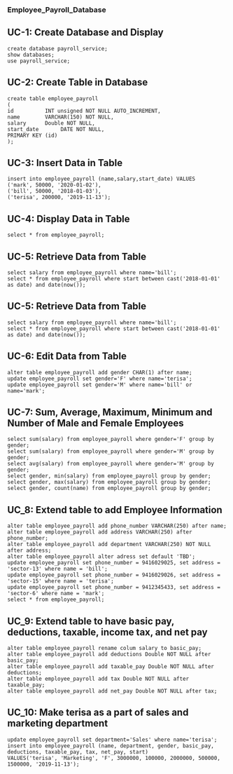 ### Employee_Payroll_Database

## UC-1: Create Database and Display

```
create database payroll_service;
show databases;
use payroll_service; 
```
## UC-2: Create Table in Database
```
create table employee_payroll
(
id          INT unsigned NOT NULL AUTO_INCREMENT,
name        VARCHAR(150) NOT NULL,
salary      Double NOT NULL,
start_date       DATE NOT NULL,
PRIMARY KEY (id)
);
```
## UC-3: Insert Data in Table
```
insert into employee_payroll (name,salary,start_date) VALUES
('mark', 50000, '2020-01-02'),
('bill', 50000, '2018-01-03'),
('terisa', 200000, '2019-11-13');
```
## UC-4: Display Data in Table
```
select * from employee_payroll;
```
## UC-5: Retrieve Data from Table
```
select salary from employee_payroll where name='bill';
select * from employee_payroll where start between cast('2018-01-01' as date) and date(now());
```

## UC-5: Retrieve Data from Table
```
select salary from employee_payroll where name='bill';
select * from employee_payroll where start between cast('2018-01-01' as date) and date(now());
```
## UC-6: Edit Data from Table
```
alter table employee_payroll add gender CHAR(1) after name;
update employee_payroll set gender='F' where name='terisa';
update employee_payroll set gender='M' where name='bill' or name='mark';
```
## UC-7: Sum, Average, Maximum, Minimum and Number of Male and Female Employees
```
select sum(salary) from employee_payroll where gender='F' group by gender;
select sum(salary) from employee_payroll where gender='M' group by gender;
select avg(salary) from employee_payroll where gender='M' group by gender;
select gender, min(salary) from employee_payroll group by gender;
select gender, max(salary) from employee_payroll group by gender;
select gender, count(name) from employee_payroll group by gender;
```

## UC_8: Extend table to add Employee Information
```
alter table employee_payroll add phone_number VARCHAR(250) after name;
alter table employee_payroll add address VARCHAR(250) after phone_number;
alter table employee_payroll add department VARCHAR(250) NOT NULL after address;
alter table employee_payroll alter adress set default 'TBD';
update employee_payroll set phone_number = 9416029025, set address = 'sector-13' where name = 'bill';
update employee_payroll set phone_number = 9416029026, set address = 'sector-15' where name = 'terisa';
update employee_payroll set phone_number = 9412345433, set address = 'sector-6' where name = 'mark'; 
select * from employee_payroll;
```

## UC_9: Extend table to have basic pay, deductions, taxable, income tax, and net pay
```
alter table employee_payroll rename colum salary to basic_pay;
alter table employee_payroll add deductions Double NOT NULL after basic_pay;
alter table employee_payroll add taxable_pay Double NOT NULL after deductions;
alter table employee_payroll add tax Double NOT NULL after taxable_pay;
alter table employee_payroll add net_pay Double NOT NULL after tax;
```
## UC_10: Make terisa as a part of sales and marketing department
```
update employee_payroll set department='Sales' where name='terisa';
insert into employee_payroll (name, department, gender, basic_pay, deductions, taxable_pay, tax, net_pay, start)
VALUES('terisa', 'Marketing', 'F', 3000000, 100000, 2000000, 500000, 1500000, '2019-11-13');
```

